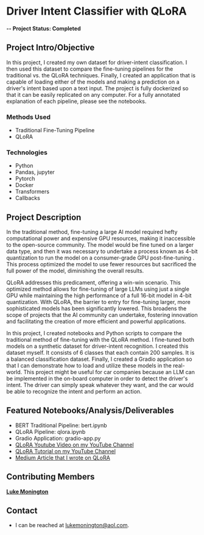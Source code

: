 # Driver Intent Classifier with QLoRA

#### -- Project Status: Completed

## Project Intro/Objective
In this project, I created my own dataset for driver-intent classification. I then used this dataset to compare the fine-tuning pipelines for the traditional vs. the QLoRA techniques. Finally, I created an application that is capable of loading either of the models and making a prediction on a driver's intent based upon a text input. The project is fully dockerized so that it can be easily replicated on any computer. For a fully annotated explanation of each pipeline, please see the notebooks.

### Methods Used
* Traditional Fine-Tuning Pipeline
* QLoRA


### Technologies
* Python
* Pandas, jupyter
* Pytorch
* Docker
* Transformers
* Callbacks

## Project Description
In the traditional method, fine-tuning a large AI model required hefty computational power and expensive GPU resources, making it inaccessible to the open-source community. The model would be fine tuned on a larger data type, and then it was necessary to undertake a process known as 4-bit quantization to run the model on a consumer-grade GPU post-fine-tuning . This process optimized the model to use fewer resources but sacrificed the full power of the model, diminishing the overall results.

QLoRA addresses this predicament, offering a win-win scenario. This optimized method allows for fine-tuning of large LLMs using just a single GPU while maintaining the high performance of a full 16-bit model in 4-bit quantization. With QLoRA, the barrier to entry for fine-tuning larger, more sophisticated models has been significantly lowered. This broadens the scope of projects that the AI community can undertake, fostering innovation and facilitating the creation of more efficient and powerful applications.

In this project, I created notebooks and Python scripts to compare the traditional method of fine-tuning with the QLoRA method. I fine-tuned both models on a synthetic dataset for driver-intent recognition. I created this dataset myself. It consists of 6 classes that each contain 200 samples. It is a balanced classification dataset. Finally, I created a Gradio application so that I can demonstrate how to load and utilize these models in the real-world. This project might be useful for car companies because an LLM can be implemented in the on-board computer in order to detect the driver's intent. The driver can simply speak whatever they want, and the car would be able to recognize the intent and perform an action.  


## Featured Notebooks/Analysis/Deliverables
* BERT Traditional Pipeline: bert.ipynb
* QLoRA Pipeline: qlora.ipynb
* Gradio Application: gradio-app.py
* [QLoRA Youtube Video on my YouTube Channel](https://www.youtube.com/watch?v=n90tKMDQUaY&t=1s&ab_channel=LukeMonington)
* [QLoRA Tutorial on my YouTube Channel](https://www.youtube.com/watch?v=2bkrL2ZcOiM&ab_channel=LukeMonington)
* [Medium Article that I wrote on QLoRA](https://medium.com/@lukemoningtonAI/fine-tuning-llms-in-4-bit-with-qlora-2982cddcd459)


## Contributing Members

**[Luke Monington](https://github.com/lukemonington)**

## Contact
* I can be reached at lukemonington@aol.com.
